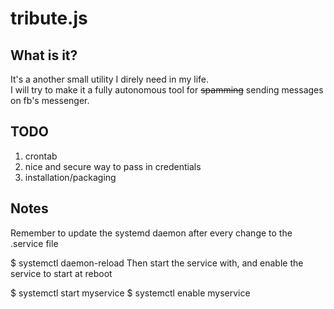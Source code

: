 # tribute.js
## What is it?
It's a another small utility I direly need in my life.  
I will try to make it a fully autonomous tool for ~~spamming~~ sending messages on fb's messenger.

## TODO
1. crontab
1. nice and secure way to pass in credentials
1. installation/packaging

## Notes
Remember to update the systemd daemon after every change to the .service file

$ systemctl daemon-reload
Then start the service with, and enable the service to start at reboot

$ systemctl start myservice
$ systemctl enable myservice